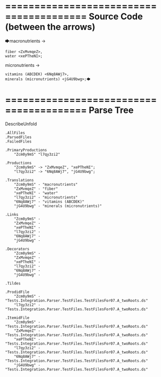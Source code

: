========================================
Source Code (between the arrows)
========================================

🡆macronutrients <Zcm0y9mS> ->

    fiber <ZxMvmqeZ>,
    water <xePTheNI>;

micronutrients <l7qy3zi2>->

    vitamins (ABCDEK) <6Nq8AWj7>,
    minerals (micronutrients) <jG4U9bwg>;🡄

========================================
Parse Tree
========================================
DescribeUnfold

    .AllFiles
    .ParsedFiles
    .FailedFiles

    .PrimaryProductions
        "Zcm0y9mS" "l7qy3zi2" 

    .Productions
        "Zcm0y9mS" -> "ZxMvmqeZ", "xePTheNI";
        "l7qy3zi2" -> "6Nq8AWj7", "jG4U9bwg";

    .Translations
        "Zcm0y9mS" - "macronutrients"
        "ZxMvmqeZ" - "fiber"
        "xePTheNI" - "water"
        "l7qy3zi2" - "micronutrients"
        "6Nq8AWj7" - "vitamins (ABCDEK)"
        "jG4U9bwg" - "minerals (micronutrients)"

    .Links
        "Zcm0y9mS" - 
        "ZxMvmqeZ" - 
        "xePTheNI" - 
        "l7qy3zi2" - 
        "6Nq8AWj7" - 
        "jG4U9bwg" - 

    .Decorators
        "Zcm0y9mS" - 
        "ZxMvmqeZ" - 
        "xePTheNI" - 
        "l7qy3zi2" - 
        "6Nq8AWj7" - 
        "jG4U9bwg" - 

    .Tildes

    .ProdidFile
        "Zcm0y9mS" - "Tests.Integration.Parser.TestFiles.TestFilesFor07.A_twoRoots.ds"
        "l7qy3zi2" - "Tests.Integration.Parser.TestFiles.TestFilesFor07.A_twoRoots.ds"

    .ItemidFile
        "Zcm0y9mS" - "Tests.Integration.Parser.TestFiles.TestFilesFor07.A_twoRoots.ds"
        "ZxMvmqeZ" - "Tests.Integration.Parser.TestFiles.TestFilesFor07.A_twoRoots.ds"
        "xePTheNI" - "Tests.Integration.Parser.TestFiles.TestFilesFor07.A_twoRoots.ds"
        "l7qy3zi2" - "Tests.Integration.Parser.TestFiles.TestFilesFor07.A_twoRoots.ds"
        "6Nq8AWj7" - "Tests.Integration.Parser.TestFiles.TestFilesFor07.A_twoRoots.ds"
        "jG4U9bwg" - "Tests.Integration.Parser.TestFiles.TestFilesFor07.A_twoRoots.ds"

